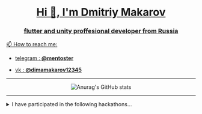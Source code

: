 
<p align="center">
  <a href="" rel="noopener">
</p>


<h1 align="center">Hi 👋, I'm Dmitriy Makarov</h1>
<h3 align="center">flutter and unity proffesional developer from Russia</h3>
<div align="center">


  
</div>

📫 How to reach me: 

- telegram : **@mentoster**
 
- vk : **[@dimamakarov12345](https://vk.com/dimamakarov12345)**

---

<div align="center">



![Anurag's GitHub stats](https://github-readme-stats.vercel.app/api?username=mentoster&show_icons=true&theme=tokyonight)

</div>

---

<details>
<summary>I have participated in the following hackathons...</summary>
Hackatons
</details>

